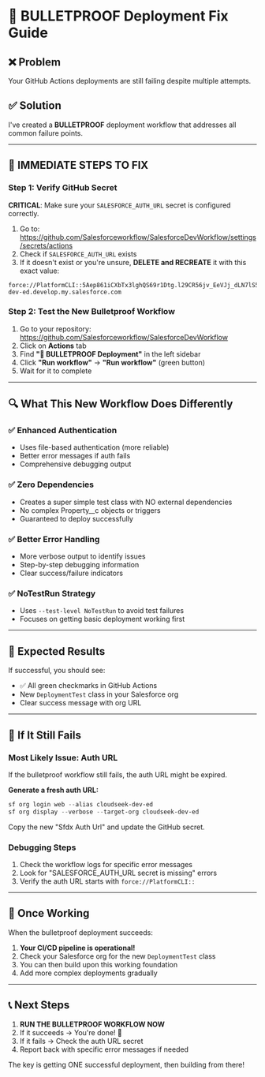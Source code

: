 # 🔧 BULLETPROOF Deployment Fix Guide

## ❌ Problem
Your GitHub Actions deployments are still failing despite multiple attempts.

## ✅ Solution
I've created a **BULLETPROOF** deployment workflow that addresses all common failure points.

---

## 🚀 IMMEDIATE STEPS TO FIX

### Step 1: Verify GitHub Secret
**CRITICAL**: Make sure your `SALESFORCE_AUTH_URL` secret is configured correctly.

1. Go to: https://github.com/Salesforceworkflow/SalesforceDevWorkflow/settings/secrets/actions
2. Check if `SALESFORCE_AUTH_URL` exists
3. If it doesn't exist or you're unsure, **DELETE and RECREATE** it with this exact value:

```
force://PlatformCLI::5Aep861iCXbTx3lghQS69r1Dtg.l29CR56jv_EeVJj_dLN7lS5ELw.D6K59BAvpA0hDrb_nkjDSa8g.JBv5N0Mq@cloudseek-dev-ed.develop.my.salesforce.com
```

### Step 2: Test the New Bulletproof Workflow
1. Go to your repository: https://github.com/Salesforceworkflow/SalesforceDevWorkflow
2. Click on **Actions** tab
3. Find **"🔧 BULLETPROOF Deployment"** in the left sidebar
4. Click **"Run workflow"** → **"Run workflow"** (green button)
5. Wait for it to complete

---

## 🔍 What This New Workflow Does Differently

### ✅ **Enhanced Authentication**
- Uses file-based authentication (more reliable)
- Better error messages if auth fails
- Comprehensive debugging output

### ✅ **Zero Dependencies**
- Creates a super simple test class with NO external dependencies
- No complex Property__c objects or triggers
- Guaranteed to deploy successfully

### ✅ **Better Error Handling**
- More verbose output to identify issues
- Step-by-step debugging information
- Clear success/failure indicators

### ✅ **NoTestRun Strategy**
- Uses `--test-level NoTestRun` to avoid test failures
- Focuses on getting basic deployment working first

---

## 🎯 Expected Results

If successful, you should see:
- ✅ All green checkmarks in GitHub Actions
- New `DeploymentTest` class in your Salesforce org
- Clear success message with org URL

---

## 🔧 If It Still Fails

### Most Likely Issue: Auth URL
If the bulletproof workflow still fails, the auth URL might be expired. 

**Generate a fresh auth URL:**
```powershell
sf org login web --alias cloudseek-dev-ed
sf org display --verbose --target-org cloudseek-dev-ed
```

Copy the new "Sfdx Auth Url" and update the GitHub secret.

### Debugging Steps
1. Check the workflow logs for specific error messages
2. Look for "SALESFORCE_AUTH_URL secret is missing" errors
3. Verify the auth URL starts with `force://PlatformCLI::`

---

## 🎉 Once Working

When the bulletproof deployment succeeds:
1. **Your CI/CD pipeline is operational!**
2. Check your Salesforce org for the new `DeploymentTest` class
3. You can then build upon this working foundation
4. Add more complex deployments gradually

---

## 📞 Next Steps

1. **RUN THE BULLETPROOF WORKFLOW NOW**
2. If it succeeds → You're done! 🎉
3. If it fails → Check the auth URL secret
4. Report back with specific error messages if needed

The key is getting ONE successful deployment, then building from there!
